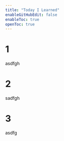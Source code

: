 ```yaml
---
title: "Today I Learned"
enableGitHubEdit: false
enableToc: true
openToc: true
---
```


# 1
asdfgh
# 2
sadfgh
# 3
asdfg

